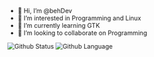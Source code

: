 - 👋 Hi, I’m @behDev
- 👀 I’m interested in Programming and Linux
- 🌱 I’m currently learning GTK
- 💞️ I’m looking to collaborate on Programming

![Github Status](https://github-readme-stats.vercel.app/api?username=behDev&count_private=false&theme=gotham&show_icons=false&hide_border=true&custom_title=behDev%20Status)
![Github Language](https://github-readme-stats.vercel.app/api/top-langs?username=behDev&theme=gotham&show_icons=false&hide_border=true&custom_title=behDev%20Top%20language&layout=default&card_width=495)
